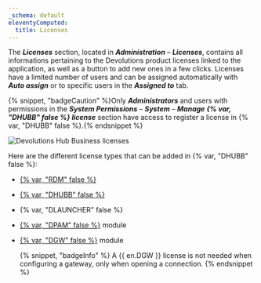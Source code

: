 ```yaml
---
_schema: default
eleventyComputed:
  title: Licenses
---
```

The ***Licenses*** section, located in ***Administration*** – ***Licenses***, contains all informations pertaining to the Devolutions product licenses linked to the application, as well as a button to add new ones in a few clicks. Licenses have a limited number of users and can be assigned automatically with ***Auto assign*** or to specific users in the ***Assigned to*** tab.

{% snippet, "badgeCaution" %}Only ***Administrators*** and users with permissions in the ***System Permissions*** – ***System*** – ***Manage {% var, "DHUBB" false %} license*** section have access to register a license in {% var, "DHUBB" false %}.{% endsnippet %}

![Devolutions Hub Business licenses](https://cdnweb.devolutions.net/docs/HUBB4011_2024_2.png "Devolutions Hub Business licenses")

Here are the different license types that can be added in {% var, "DHUBB" false %}:

* [{% var, "RDM" false %}](https://docs.devolutions.net/rdm/overview/what-is-rdm/)
* [{% var, "DHUBB" false %}](https://docs.devolutions.net/hub/overview/what-is-hub/)
* {% var, "DLAUNCHER" false %}
* [{% var, "DPAM" false %}](https://docs.devolutions.net/pam/overview/what-is-pam/) module
* [{% var, "DGW" false %}](https://docs.devolutions.net/dgw/overview/what-is-dgw/) module

  {% snippet, "badgeInfo" %}
  A {{ en.DGW }} license is not needed when configuring a gateway, only when opening a connection.
  {% endsnippet %}